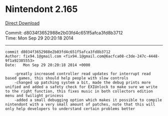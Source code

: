 # Nintendont 2.165
[Direct Download](./Nintendont.zip)

Commit: d8034f3652988e2b03fd4c651f5afca3fd8b3712  
Time: Mon Sep 29 20:20:18 2014   

-----

```
commit d8034f3652988e2b03fd4c651f5afca3fd8b3712
Author: fix94.1@gmail.com <fix94.1@gmail.com@6acfca08-c3de-247c-4448-9f1a92385553>
Date:   Mon Sep 29 20:20:18 2014 +0000

    -greatly increased controller read updates for interrupt read based games, this should help people with slow controls
    -changed up patching system a bit, made the debug prints more unified and added a safety check for EXIUnlock to make sure we write to the right function, this fixes music in both collectors edition menu and twilight princess
    -added a small debugging option which makes it possible to compile nintendont with a very small amount of patches, note that this will only help developers to understand certain problems better
```
